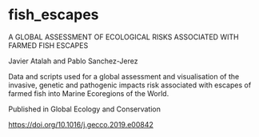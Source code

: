 # fish_escapes
A GLOBAL ASSESSMENT OF ECOLOGICAL RISKS ASSOCIATED WITH FARMED FISH ESCAPES

Javier Atalah and Pablo Sanchez-Jerez

Data and scripts used for a global assessment and visualisation of the invasive, genetic and pathogenic impacts risk associated with escapes of farmed fish into Marine Ecoregions of the World.

Published in Global Ecology and Conservation

https://doi.org/10.1016/j.gecco.2019.e00842
